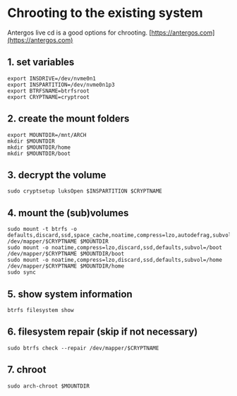 # Chrooting to the existing system

Antergos live cd is a good options for chrooting.
[https://antergos.com](https://antergos.com)


## 1. set variables
```{r, engine='bash', count_lines}
export INSDRIVE=/dev/nvme0n1
export INSPARTITION=/dev/nvme0n1p3
export BTRFSNAME=btrfsroot
export CRYPTNAME=cryptroot
```


## 2. create the mount folders
```{r, engine='bash', count_lines}
export MOUNTDIR=/mnt/ARCH
mkdir $MOUNTDIR
mkdir $MOUNTDIR/home
mkdir $MOUNTDIR/boot
```


## 3. decrypt the volume
```{r, engine='bash', count_lines}
sudo cryptsetup luksOpen $INSPARTITION $CRYPTNAME
```


## 4. mount the (sub)volumes
```{r, engine='bash', count_lines}
sudo mount -t btrfs -o defaults,discard,ssd,space_cache,noatime,compress=lzo,autodefrag,subvol=/ /dev/mapper/$CRYPTNAME $MOUNTDIR
sudo mount -o noatime,compress=lzo,discard,ssd,defaults,subvol=/boot /dev/mapper/$CRYPTNAME $MOUNTDIR/boot
sudo mount -o noatime,compress=lzo,discard,ssd,defaults,subvol=/home /dev/mapper/$CRYPTNAME $MOUNTDIR/home
sudo sync
```


## 5. show system information
```{r, engine='bash', count_lines}
btrfs filesystem show
```


## 6. filesystem repair (skip if not necessary)
```{r, engine='bash', count_lines}
sudo btrfs check --repair /dev/mapper/$CRYPTNAME
```


## 7. chroot
```{r, engine='bash', count_lines}
sudo arch-chroot $MOUNTDIR
```

